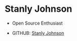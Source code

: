 # Stanly Johnson

- Open Source Enthusiast

- GITHUB: [Stanly Johnson](https://github.com/stanly-johnson) 
